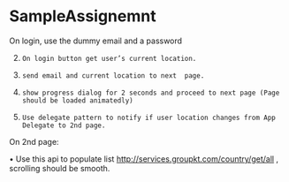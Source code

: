 # SampleAssignemnt
On login, use the dummy email and a password

2.     On login button get user’s current location.

3.     send email and current location to next  page.

4.     show progress dialog for 2 seconds and proceed to next page (Page should be loaded animatedly)

5.     Use delegate pattern to notify if user location changes from App Delegate to 2nd page.



On 2nd page:

• Use this api to populate list http://services.groupkt.com/country/get/all  , scrolling  should be smooth.
